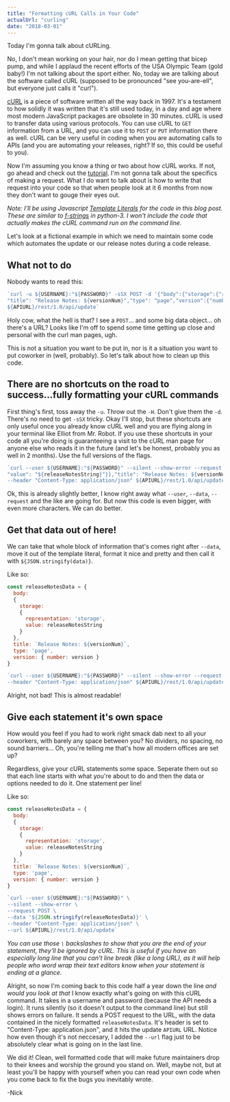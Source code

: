 ```yaml
---
title: "Formatting cURL Calls in Your Code"
actualUrl: "curling"
date: "2018-03-01"
---
```


Today I'm gonna talk about cURLing.

No, I don't mean working on your hair, nor do I mean getting that bicep pump, and while I applaud the recent efforts of the USA Olympic Team (gold baby!) I'm not talking about the sport either. No, today we are talking about the software called cURL (supposed to be pronounced "see you-are-ell", but everyone just calls it "curl").

[cURL](https://curl.haxx.se/) is a piece of software written all the way back in 1997. It's a testament to how solidly it was written that it's still used today, in a day and age where most modern JavaScript packages are obsolete in 30 minutes. cURL is used to transfer data using various protocols. You can use cURL to `GET` information from a URL, and you can use it to `POST` or `PUT` information there as well. cURL can be very useful in coding when you are automating calls to APIs (and you are automating your releases, right? If so, this could be useful to you).

Now I'm assuming you know a thing or two about how cURL works. If not, go ahead and check out the [tutorial](https://curl.haxx.se/docs/httpscripting.html). I'm not gonna talk about the specifics of making a request. What I do want to talk about is how to write that request into your code so that when people look at it 6 months from now they don't want to gouge their eyes out.

*Note: I'll be using Javascript [Template Literals](https://developer.mozilla.org/en-US/docs/Web/JavaScript/Reference/Template_literals) for the code in this blog post. These are similar to [f-strings](https://cito.github.io/blog/f-strings/) in python-3. I won't include the code that actually makes the cURL command run on the command line.*

Let's look at a fictional example in which we need to maintain some code which automates the update or our release notes during a code release.

## What not to do

Nobody wants to read this:

```javascript
`curl -u ${USERNAME}:"${PASSWORD}" -sSX POST -d '{"body":{"storage":{"representation": 'storage',"value": "${releaseNotesString}"}},
"title": "Release Notes: ${versionNum}","type": "page","version":{"number": ${version}}}' -H "Content-Type: application/json" 
${APIURL}/rest/1.0/api/update`
```

Holy cow, what the hell is that? I see a `POST`... and some big data object... oh there's a URL? Looks like I'm off to spend some time getting up close and personal with the curl man pages, ugh.

This is not a situation you want to be put in, nor is it a situation you want to put coworker in (well, probably). So let's talk about how to clean up this code.

## There are no shortcuts on the road to success...fully formatting your cURL commands

First thing's first, toss away the `-u`. Throw out the `-H`. Don't give them the `-d`. There's no need to get `-sSX` tricky. Okay I'll stop, but these shortcuts are only useful once you already know cURL well and you are flying along in your terminal like Elliot from Mr. Robot. If you use these shortcuts in your code all you're doing is guaranteeing a visit to the cURL man page for anyone else who reads it in the future (and let's be honest, probably you as well in 2 months). Use the full versions of the flags.

```javascript
`curl --user ${USERNAME}:"${PASSWORD}" --silent --show-error --request POST --data '{"body":{"storage":{"representation": 'storage',
"value": "${releaseNotesString}"}},"title": "Release Notes: ${versionNum}","type": "page","version":{"number": ${version}}}' 
--header "Content-Type: application/json" ${APIURL}/rest/1.0/api/update`
```

Ok, this is already slightly better, I know right away what `--user`, `--data`, `--request` and the like are going for. But now this code is even bigger, with even more characters. We can do better.

## Get that data out of here!

We can take that whole block of information that's comes right after `--data`, move it out of the template literal, format it nice and pretty and then call it with `${JSON.stringify(data)}`.

Like so:
```javascript
const releaseNotesData = {
  body:
  {
    storage:
    {
      representation: 'storage',
      value: releaseNotesString
    }
  },
  title: `Release Notes: ${versionNum}`,
  type: 'page',
  version: { number: version }
}

`curl --user ${USERNAME}:"${PASSWORD}" --silent --show-error --request POST --data '${JSON.stringify(releaseNotesData)}' 
--header "Content-Type: application/json" ${APIURL}/rest/1.0/api/update`
```

Alright, not bad! This is almost readable!

## Give each statement it's own space

How would you feel if you had to work right smack dab next to all your coworkers, with barely any space between you? No dividers, no spacing, no sound barriers... Oh, you're telling me that's how all modern offices are set up?

Regardless, give your cURL statements some space. Seperate them out so that each line starts with what you're about to do and then the data or options needed to do it. One statement per line!

Like so:
```javascript
const releaseNotesData = {
  body:
  {
    storage:
    {
      representation: 'storage',
      value: releaseNotesString
    }
  },
  title: `Release Notes: ${versionNum}`,
  type: 'page',
  version: { number: version }
}

`curl --user ${USERNAME}:"${PASSWORD}" \
--silent --show-error \
--request POST \ 
--data '${JSON.stringify(releaseNotesData)}' \
--header "Content-Type: application/json" \
--url ${APIURL}/rest/1.0/api/update`
```

*You can use those `\` backslashes to show that you are the end of your statement, they'll be ignored by cURL. This is useful if you have an especially long line that you can't line break (like a long URL), as it will help people who word wrap their text editors know when your statement is ending at a glance.*

Alright, so now I'm coming back to this code half a year down the line *and would you look at that* I know exactly what's going on with this cURL command. It takes in a username and password (because the API needs a login). It runs silently (so it doesn't output to the command line) but still shows errors on failure. It sends a POST request to the URL, with the data contained in the nicely formatted `releaseNotesData`. It's header is set to "Content-Type: application.json", and it hits the update `APIURL` URL. Notice how even though it's not neccesary, I added the `--url` flag just to be absolutely clear what is going on in the last line.

We did it! Clean, well formatted code that will make future maintainers drop to their knees and worship the ground you stand on. Well, maybe not, but at least you'll be happy with yourself when you can read your own code when you come back to fix the bugs you inevitably wrote.

-Nick